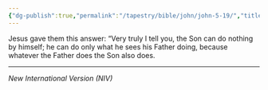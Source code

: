 ```yaml
---
{"dg-publish":true,"permalink":"/tapestry/bible/john/john-5-19/","title":"John 5:19","hide":true,"tags":["bible-verse","bible-verse"],"dgHomeLink":true,"dgShowLocalGraph":true,"dgEnableSearch":true}
---
```



Jesus gave them this answer: “Very truly I tell you, the Son can do nothing by himself; he can do only what he sees his Father doing, because whatever the Father does the Son also does.

---
*New International Version (NIV)*